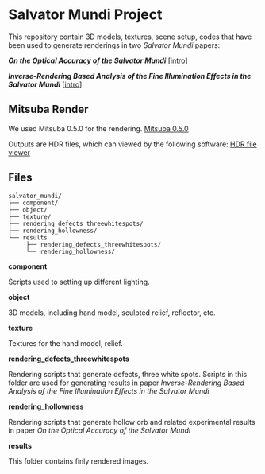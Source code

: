 # Salvator Mundi Project
This repository contain 3D models, textures, scene setup, codes that have been used to generate renderings in two _Salvator Mundi_ papers:

***On the Optical Accuracy of the Salvator Mundi*** [[intro](https://www.ics.uci.edu/~zhanhanl/web_files/projects/salvator_mundi/salvator_mundi_hollowness.md.html)]

***Inverse-Rendering Based Analysis of the Fine Illumination Effects in the Salvator Mundi*** [[intro](https://www.ics.uci.edu/~zhanhanl/web_files/projects/salvator_mundi/salvator_mundi.md.html)]
## Mitsuba Render
We used Mitsuba 0.5.0 for the rendering. 
[Mitsuba 0.5.0](http://www.mitsuba-renderer.org/index_old.html)

Outputs are HDR files, which can viewed by the following software:
[HDR file viewer](https://bitbucket.org/edgarv/hdritools)
## Files
```text
salvator_mundi/
├── component/
├── object/
├── texture/
├── rendering_defects_threewhitespots/
├── rendering_hollowness/
└── results
     ├── rendering_defects_threewhitespots/
     └── rendering_hollowness/
```
**component**

Scripts used to setting up different lighting.

**object**

3D models, including hand model, sculpted relief, reflector, etc. 

**texture**

Textures for the hand model, relief.

**rendering_defects_threewhitespots**

Rendering scripts that generate defects, three white spots. Scripts in this folder are used for generating results in paper  *Inverse-Rendering Based Analysis of the Fine Illumination Effects in the Salvator Mundi*

**rendering_hollowness**

Rendering scripts that generate hollow orb and related experimental results in paper *On the Optical Accuracy of the Salvator Mundi*

**results**

This folder contains finly rendered images.
